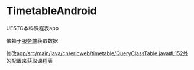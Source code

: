 # TimetableAndroid

UESTC本科课程表app

依赖于[服务端](https://github.com/EriCZZZZ/TimetableServer)获取数据

修改[app/src/main/java/cn/ericweb/timetable/QueryClassTable.java#L152](https://github.com/EriCZZZZ/TimetableAndroid/blob/00a5791ea432a6608d9005ea0b65d8d6cc279fe8/app/src/main/java/cn/ericweb/timetable/QueryClassTable.java#L152)处的配置来获取课程表
